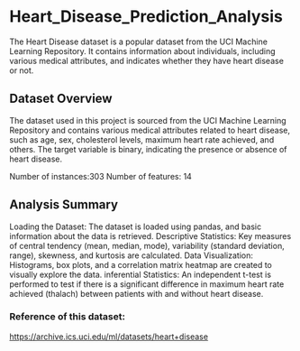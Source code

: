# Heart_Disease_Prediction_Analysis


The Heart Disease dataset is a popular dataset from the UCI Machine Learning Repository. It contains information about individuals, including various medical attributes, and indicates whether they have heart disease or not.

## Dataset Overview
The dataset used in this project is sourced from the UCI Machine Learning Repository and contains various medical attributes related to heart disease, such as age, sex, cholesterol levels, maximum heart rate achieved, and others. The target variable is binary, indicating the presence or absence of heart disease.

Number of instances:303
Number of features: 14

## Analysis Summary
Loading the Dataset: The dataset is loaded using pandas, and basic information about the data is retrieved.
Descriptive Statistics: Key measures of central tendency (mean, median, mode), variability (standard deviation, range), skewness, and kurtosis are calculated.
Data Visualization: Histograms, box plots, and a correlation matrix heatmap are created to visually explore the data.
inferential Statistics: An independent t-test is performed to test if there is a significant difference in maximum heart rate achieved (thalach) between patients with and without heart disease.

### Reference of this dataset:  
https://archive.ics.uci.edu/ml/datasets/heart+disease
